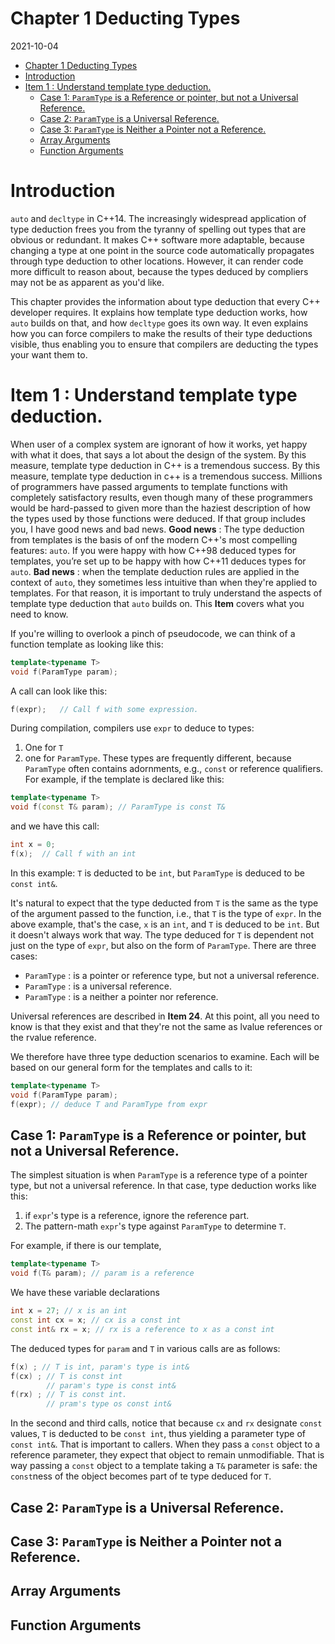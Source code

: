 # Chapter 1 Deducting Types
2021-10-04

- [Chapter 1 Deducting Types](#chapter-1-deducting-types)
- [Introduction](#introduction)
- [Item 1 : Understand template type deduction.](#item-1-understand-template-type-deduction)
  - [Case 1: `ParamType` is a Reference or pointer, but not a Universal Reference.](#case-1-paramtype-is-a-reference-or-pointer-but-not-a-universal-reference)
  - [Case 2: `ParamType` is a Universal Reference.](#case-2-paramtype-is-a-universal-reference)
  - [Case 3: `ParamType` is Neither a Pointer not a Reference.](#case-3-paramtype-is-neither-a-pointer-not-a-reference)
  - [Array Arguments](#array-arguments)
  - [Function Arguments](#function-arguments)


# Introduction
`auto` and `decltype` in C++14. The increasingly widespread application of type deduction frees you from the tyranny of spelling out types that are obvious or redundant. It makes C++ software more adaptable, because changing a type at one point in the source code automatically propagates through type deduction to other locations. However, it can render code more difficult to reason about, because the types deduced by compliers may not be as apparent as you'd like. 

This chapter provides the information about type deduction that every C++ developer requires. It explains how template type deduction works, how `auto` builds on that, and how `decltype` goes its own way. 
It even explains how you can force compilers to make the results of their type deductions visible, thus enabling you to ensure that compilers are deducting the types your want them to. 

# Item 1 : Understand template type deduction. 

When user of a complex system are ignorant of how it works, yet happy with what it does, that says a lot about the design of the system. By this measure, template type deduction in C++ is a tremendous success. By this measure, template type deduction in c++ is a tremendous success. Millions of programmers have passed arguments to template functions with completely satisfactory results, even though many of these programmers would be hard-passed to given more than the haziest description of how the types used by those functions were deduced. 
If that group includes you, I have good news and bad news. 
**Good news** : The type deduction from templates is the basis of onf the modern C++'s most compelling features: `auto`. If you were happy with how C++98 deduced types for templates, you’re set up to be happy with how C++11 deduces types for `auto`.
**Bad news** : when the template deduction rules are applied in the context of `auto`, they sometimes less intuitive than when they're applied to templates. For that reason, it is important to truly understand the aspects of template type deduction that `auto` builds on. This **Item** covers what you need to know. 

If you're willing to overlook a pinch of pseudocode, we can think of a function template as looking like this:
```cpp
template<typename T>
void f(ParamType param);
```
A call can look like this: 
```cpp
f(expr);   // Call f with some expression. 
```
During compilation, compilers use `expr` to deduce to types:
1. One for `T`
2. one for `ParamType`. 
These types are frequently different, because `ParamType` often contains adornments, e.g., `const` or reference qualifiers.
For example, if the template is declared like this: 

```cpp
template<typename T>
void f(const T& param); // ParamType is const T&
```
and we have this call: 

```cpp
int x = 0; 
f(x);  // Call f with an int
```
In this example: 
`T` is deducted to be `int`, but `ParamType` is deduced to be `const int&`. 

It's natural to expect that the type deducted from `T` is the same as the type of the argument passed to the function, i.e., that `T` is the type of `expr`. In the above example, that's the case, `x` is an `int`, and `T` is deduced to be `int`. But it doesn't always work that way. The type deduced for `T` is dependent not just on the type of `expr`, but also on the form of `ParamType`. There are three cases: 
+ `ParamType` : is a pointer or reference type, but not a universal reference. 
+ `ParamType` : is a universal reference. 
+ `ParamType` : is a neither a pointer nor reference. 

Universal references are described in **Item 24**. At this point, all you need to know is that they exist and that they're not the same as lvalue references or the rvalue reference. 

We therefore have three type deduction scenarios to examine. Each will be based on our general form for the templates and calls to it: 
```cpp
template<typename T>
void f(ParamType param);
f(expr); // deduce T and ParamType from expr
```

## Case 1: `ParamType` is a Reference or pointer, but not a Universal Reference. 

The simplest situation is when `ParamType` is a reference type of a pointer type, but not a universal reference. In that case, type deduction works like this: 

1. if `expr`'s type is a reference, ignore the reference part. 
2. The pattern-math `expr`'s type against `ParamType` to determine `T`. 

For example, if there is our template,
```cpp
template<typename T>
void f(T& param); // param is a reference
```

We have these variable declarations
```cpp
int x = 27; // x is an int
const int cx = x; // cx is a const int
const int& rx = x; // rx is a reference to x as a const int
```

The deduced types for `param` and `T` in various calls are as follows: 

```cpp
f(x) ; // T is int, param's type is int&
f(cx) ; // T is const int
        // param's type is const int& 
f(rx) ; // T is const int. 
        // pram's type os const int&
```

In the second and third calls, notice that because `cx` and `rx` designate `const` values, `T` is deducted to be `const int`, thus yielding a parameter type of `const int&`. That is important to callers. When they pass a `const` object to a reference parameter, they expect that object to remain unmodifiable. That is way passing a `const` object to a template taking a `T&` parameter is safe: the `const`ness of the object becomes part of te type deduced for `T`. 


## Case 2: `ParamType` is a Universal Reference. 

## Case 3: `ParamType` is Neither a Pointer not a Reference. 

## Array Arguments

## Function Arguments